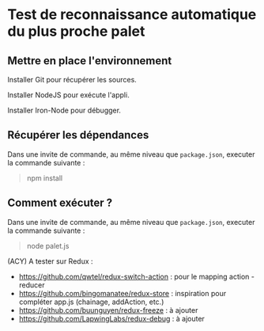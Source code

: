 # Test de reconnaissance automatique du plus proche palet

## Mettre en place l'environnement

Installer Git pour récupérer les sources.

Installer NodeJS pour exécute l'appli.

Installer Iron-Node pour débugger.

## Récupérer les dépendances

Dans une invite de commande, au même niveau que `package.json`, executer la commande suivante :

> npm install

## Comment exécuter ?

Dans une invite de commande, au même niveau que `package.json`, executer la commande suivante :

> node palet.js


(ACY) A tester sur Redux :
- https://github.com/qwtel/redux-switch-action : pour le mapping action - reducer
- https://github.com/bingomanatee/redux-store : inspiration pour compléter app.js (chainage, addAction, etc.)
- https://github.com/buunguyen/redux-freeze : à ajouter
- https://github.com/LapwingLabs/redux-debug : à ajouter
